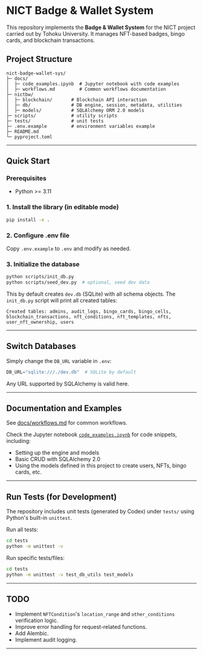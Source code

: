 # NICT Badge & Wallet System

This repository implements the **Badge & Wallet System** for the NICT project carried out by Tohoku University. It manages NFT-based badges, bingo cards, and blockchain transactions.

## Project Structure

```
nict-badge-wallet-sys/
├─ docs/
│  ├─ code_examples.ipynb  # Jupyter notebook with code examples
│  ├─ workflows.md         # Common workflows documentation
├─ nictbw/
│  ├─ blockchain/       # Blockchain API interaction
│  ├─ db/               # DB engine, session, metadata, utilities
│  ├─ models/           # SQLAlchemy ORM 2.0 models
├─ scripts/             # utility scripts
├─ tests/               # unit tests
├─ .env.example         # environment variables example
├─ README.md
└─ pyproject.toml
```

---

## Quick Start

### Prerequisites
- Python >= 3.11

### 1. Install the library (in editable mode)
```bash
pip install -e .
```

### 2. Configure .env file
Copy `.env.example` to `.env` and modify as needed.

### 3. Initialize the database
```bash
python scripts/init_db.py
python scripts/seed_dev.py  # optional, seed dev data
```

This by default creates `dev.db` (SQLite) with all schema objects. The `init_db.py` script will print all created tables:

```
Created tables: admins, audit_logs, bingo_cards, bingo_cells, blockchain_transactions, nft_conditions, nft_templates, nfts, user_nft_ownership, users
```
---

## Switch Databases
Simply change the `DB_URL` variable in `.env`:

```python
DB_URL="sqlite:///./dev.db"  # SQLite by default
```

Any URL supported by SQLAlchemy is valid here.

---

## Documentation and Examples
See [docs/workflows.md](./docs/workflows.md) for common workflows. 

Check the Jupyter notebook [`code_examples.ipynb`](./docs/code_examples.ipynb) for code snippets, including:
- Setting up the engine and models
- Basic CRUD with SQLAlchemy 2.0
- Using the models defined in this project to create users, NFTs, bingo cards, etc.

---

## Run Tests (for Development)
The repository includes unit tests (generated by Codex) under `tests/` using Python's built-in `unittest`.

Run all tests:
```bash
cd tests
python -m unittest -v
```

Run specific tests/files:
```bash
cd tests
python -m unittest -v test_db_utils test_models
```

---

## TODO
* Implement `NFTCondition`'s `location_range` and `other_conditions` verification logic.
* Improve error handling for request-related functions.
* Add Alembic.
* Implement audit logging.
---
